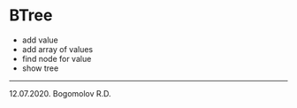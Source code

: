 # BTree

- add value
- add array of values
- find node for value
- show tree
----------------------------------------
12.07.2020. Bogomolov R.D.
